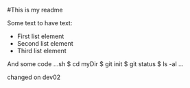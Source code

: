 #This is my readme

Some text to have text:
- First list element
- Second list element
- Third list element

And some code
...sh
$ cd myDir
$ git init
$ git status
$ ls -al
...

changed on dev02